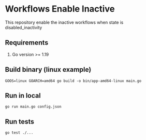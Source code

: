 # Workflows Enable Inactive

This repository enable the inactive workflows when state is disabled_inactivity

## Requirements
1. Go version >= 1.19

## Build binary (linux example)

```shell
GOOS=linux GOARCH=amd64 go build -o bin/app-amd64-linux main.go
```

## Run in local
```shell
go run main.go config.json
```

## Run tests
```shell
go test ./...
```
